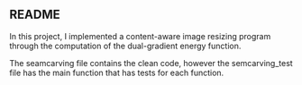 ## README
In this project, I implemented a content-aware image resizing program through the computation of the dual-gradient energy function.

The seamcarving file contains the clean code, however the semcarving_test file has the main function that has tests for each function.
